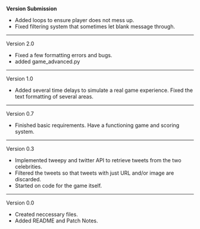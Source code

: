 **Version Submission**

- Added loops to ensure player does not mess up.
- Fixed filtering system that sometimes let blank message through.

----

Version 2.0

- Fixed a few formatting errors and bugs.
- added game_advanced.py 

----

Version 1.0

- Added several time delays to simulate a real game experience. Fixed the text formatting of several areas.


----
Version 0.7

- Finished basic requirements. Have a functioning game and scoring system.

----
Version 0.3

- Implemented tweepy and twitter API to retrieve tweets from the two celebrities.
- Filtered the tweets so that tweets with just URL and/or image are discarded.
- Started on code for the game itself.

----
Version 0.0

- Created neccessary files.
- Added README and Patch Notes.
